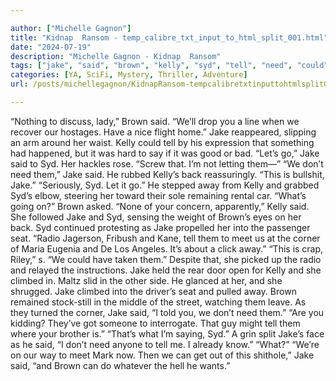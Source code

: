```yaml
---

author: ["Michelle Gagnon"]
title: "Kidnap  Ransom - temp_calibre_txt_input_to_html_split_001.html"
date: "2024-07-19"
description: "Michelle Gagnon - Kidnap  Ransom"
tags: ["jake", "said", "brown", "kelly", "syd", "tell", "need", "could", "let", "back", "away", "seat", "radio", "meet", "corner", "climbed", "nothing", "discus", "lady", "drop", "line", "recover", "hostage", "nice", "flight"]
categories: [YA, SciFi, Mystery, Thriller, Adventure]
url: /posts/michellegagnon/KidnapRansom-tempcalibretxtinputtohtmlsplit001html

---
```



“Nothing to discuss, lady,” Brown said. “We’ll drop you a line when we recover our hostages. Have a nice flight home.”
Jake reappeared, slipping an arm around her waist. Kelly could tell by his expression that something had happened, but it was hard to say if it was good or bad.
“Let’s go,” Jake said to Syd.
Her hackles rose. “Screw that. I’m not letting them—”
“We don’t need them,” Jake said. He rubbed Kelly’s back reassuringly.
“This is bullshit, Jake.”
“Seriously, Syd. Let it go.” He stepped away from Kelly and grabbed Syd’s elbow, steering her toward their sole remaining rental car.
“What’s going on?” Brown asked.
“None of your concern, apparently,” Kelly said.
She followed Jake and Syd, sensing the weight of Brown’s eyes on her back.
Syd continued protesting as Jake propelled her into the passenger seat. “Radio Jagerson, Fribush and Kane, tell them to meet us at the corner of Maria Eugenia and De Los Angeles. It’s about a click away.”
“This is crap, Riley,” s. “We could have taken them.”
Despite that, she picked up the radio and relayed the instructions.
Jake held the rear door open for Kelly and she climbed in. Maltz slid in the other side. He glanced at her, and she shrugged. Jake climbed into the driver’s seat and pulled away. Brown remained stock-still in the middle of the street, watching them leave. As they turned the corner, Jake said, “I told you, we don’t need them.”
“Are you kidding? They’ve got someone to interrogate. That guy might tell them where your brother is.”
“That’s what I’m saying, Syd.” A grin split Jake’s face as he said, “I don’t need anyone to tell me. I already know.”
“What?”
“We’re on our way to meet Mark now. Then we can get out of this shithole,” Jake said, “and Brown can do whatever the hell he wants.”
